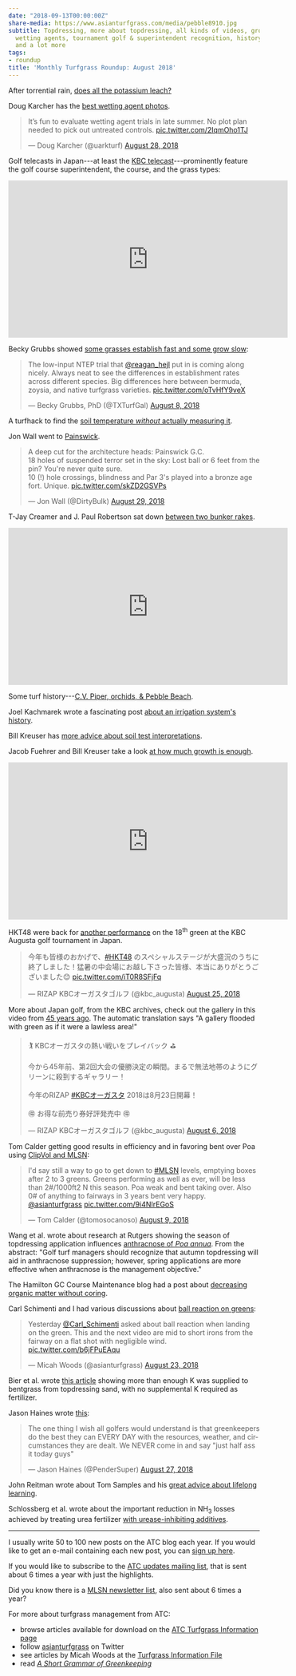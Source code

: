 ```yaml
---
date: "2018-09-13T00:00:00Z"
share-media: https://www.asianturfgrass.com/media/pebble8910.jpg
subtitle: Topdressing, more about topdressing, all kinds of videos, growth rates,
  wetting agents, tournament golf & superintendent recognition, history, one wish,
  and a lot more
tags:
- roundup
title: 'Monthly Turfgrass Roundup: August 2018'
---
```


After torrential rain, [does all the potassium leach?](https://www.asianturfgrass.com/2018-08-03-after-17-inches-rain-how-much-k-leached/)

Doug Karcher has the [best wetting agent photos](https://twitter.com/uarkturf/status/1034427142707335168).

<blockquote class="twitter-tweet" data-lang="en"><p lang="en" dir="ltr">It’s fun to evaluate wetting agent trials in late summer.  No plot plan needed to pick out untreated controls. <a href="https://t.co/2IqmOho1TJ">pic.twitter.com/2IqmOho1TJ</a></p>&mdash; Doug Karcher (@uarkturf) <a href="https://twitter.com/uarkturf/status/1034427142707335168?ref_src=twsrc%5Etfw">August 28, 2018</a></blockquote>
<script async src="https://platform.twitter.com/widgets.js" charset="utf-8"></script>

Golf telecasts in Japan---at least the [KBC telecast](https://youtu.be/4YhwlhnWVRs?t=10m30s)---prominently feature the golf course superintendent, the course, and the grass types: 

<iframe width="560" height="315" src="https://www.youtube.com/embed/4YhwlhnWVRs?rel=0&amp;start=630" frameborder="0" allow="autoplay; encrypted-media" allowfullscreen></iframe>

Becky Grubbs showed [some grasses establish fast and some grow slow](https://twitter.com/TXTurfGal/status/1026986510757888000):

<blockquote class="twitter-tweet" data-lang="en"><p lang="en" dir="ltr">The low-input NTEP trial that <a href="https://twitter.com/reagan_hejl?ref_src=twsrc%5Etfw">@reagan_hejl</a> put in is coming along nicely. Always neat to see the differences in establishment rates across different species. Big differences here between bermuda, zoysia, and native turfgrass varieties. <a href="https://t.co/oTvHfY9veX">pic.twitter.com/oTvHfY9veX</a></p>&mdash; Becky Grubbs, PhD (@TXTurfGal) <a href="https://twitter.com/TXTurfGal/status/1026986510757888000?ref_src=twsrc%5Etfw">August 8, 2018</a></blockquote>
<script async src="https://platform.twitter.com/widgets.js" charset="utf-8"></script>

A turfhack to find the [soil temperature *without* actually measuring it](https://www.asianturfgrass.com/2018-08-10-soil-temperature-turf-hack/).

Jon Wall went to [Painswick](https://twitter.com/DirtyBulk/status/1034759103560732675).

<blockquote class="twitter-tweet" data-lang="en"><p lang="en" dir="ltr">A deep cut for the architecture heads: Painswick G.C. <br>18 holes of suspended terror set in the sky: Lost ball or 6 feet from the pin?  You&#39;re never quite sure. <br>10 (!) hole crossings, blindness and Par 3&#39;s played into a bronze age fort. Unique. <a href="https://t.co/skZD2GSVPs">pic.twitter.com/skZD2GSVPs</a></p>&mdash; Jon Wall (@DirtyBulk) <a href="https://twitter.com/DirtyBulk/status/1034759103560732675?ref_src=twsrc%5Etfw">August 29, 2018</a></blockquote>
<script async src="https://platform.twitter.com/widgets.js" charset="utf-8"></script>

T-Jay Creamer and J. Paul Robertson sat down [between two bunker rakes](https://youtu.be/uh31TUchm5k).

<iframe width="560" height="315" src="https://www.youtube.com/embed/uh31TUchm5k?rel=0" frameborder="0" allow="autoplay; encrypted-media" allowfullscreen></iframe>

Some turf history---[C.V. Piper, orchids, & Pebble Beach](https://www.asianturfgrass.com/2018-08-20-piper-and-pebble-beach/).

Joel Kachmarek wrote a fascinating post [about an irrigation system's history](http://www.tacomaturf.net/2018/08/the-irrigation-system-history.html).

Bill Kreuser has [more advice about soil test interpretations](https://turf.unl.edu/turfgrass-nutrient-demand-and-soil-interpretations).

Jacob Fuehrer and Bill Kreuser take a look [at how much growth is enough](https://youtu.be/fs0s7L7MREI).

<iframe width="560" height="315" src="https://www.youtube.com/embed/fs0s7L7MREI?rel=0" frameborder="0" allow="autoplay; encrypted-media" allowfullscreen></iframe>

HKT48 were back for [another performance](https://twitter.com/kbc_augusta/status/1033336445887438848) on the 18<sup>th</sup> green at the KBC Augusta golf tournament in Japan.

<blockquote class="twitter-tweet" data-lang="en"><p lang="ja" dir="ltr">今年も皆様のおかげで、<a href="https://twitter.com/hashtag/HKT48?src=hash&amp;ref_src=twsrc%5Etfw">#HKT48</a> のスペシャルステージが大盛況のうちに終了しました！猛暑の中会場にお越し下さった皆様、本当にありがとうございました😊 <a href="https://t.co/iT0R8SFjFq">pic.twitter.com/iT0R8SFjFq</a></p>&mdash; RIZAP KBCオーガスタゴルフ (@kbc_augusta) <a href="https://twitter.com/kbc_augusta/status/1033336445887438848?ref_src=twsrc%5Etfw">August 25, 2018</a></blockquote>
<script async src="https://platform.twitter.com/widgets.js" charset="utf-8"></script>

More about Japan golf, from the KBC archives, check out the gallery in this video from [45 years ago](https://twitter.com/kbc_augusta/status/1026483035628339202). The automatic translation says "A gallery flooded with green as if it were a lawless area!"

<blockquote class="twitter-tweet" data-lang="en"><p lang="ja" dir="ltr">🏌 KBCオーガスタの熱い戦いをプレイバック ⛳<br><br>今から45年前、第2回大会の優勝決定の瞬間。まるで無法地帯のようにグリーンに殺到するギャラリー！<br><br>今年のRIZAP <a href="https://twitter.com/hashtag/KBC%E3%82%AA%E3%83%BC%E3%82%AC%E3%82%B9%E3%82%BF?src=hash&amp;ref_src=twsrc%5Etfw">#KBCオーガスタ</a> 2018は8月23日開幕！<br><br>🉐  お得な前売り券好評発売中   🉐</p>&mdash; RIZAP KBCオーガスタゴルフ (@kbc_augusta) <a href="https://twitter.com/kbc_augusta/status/1026483035628339202?ref_src=twsrc%5Etfw">August 6, 2018</a></blockquote>
<script async src="https://platform.twitter.com/widgets.js" charset="utf-8"></script>

Tom Calder getting good results in efficiency and in favoring bent over Poa using [ClipVol and MLSN](https://twitter.com/tomosocanoso/status/1027579209533644800):

<blockquote class="twitter-tweet" data-lang="en"><p lang="en" dir="ltr">I&#39;d say still a way to go to get down to <a href="https://twitter.com/hashtag/MLSN?src=hash&amp;ref_src=twsrc%5Etfw">#MLSN</a> levels, emptying boxes after 2 to 3 greens. Greens performing as well as ever, will be less than 2#/1000ft2 N this season. Poa weak and bent taking over. Also 0# of anything to fairways in 3 years bent very happy. <a href="https://twitter.com/asianturfgrass?ref_src=twsrc%5Etfw">@asianturfgrass</a> <a href="https://t.co/9i4NIrEGoS">pic.twitter.com/9i4NIrEGoS</a></p>&mdash; Tom Calder (@tomosocanoso) <a href="https://twitter.com/tomosocanoso/status/1027579209533644800?ref_src=twsrc%5Etfw">August 9, 2018</a></blockquote>
<script async src="https://platform.twitter.com/widgets.js" charset="utf-8"></script>

Wang et al. wrote about research at Rutgers showing the season of topdressing application influences [anthracnose of *Poa annua*](https://dl.sciencesocieties.org/publications/aj/first-look/pdf/agronj2018.01.0052.pdf). From the abstract: "Golf turf managers should recognize that autumn topdressing will aid in anthracnose suppression; however, spring applications are more effective when anthracnose is the management objective."

The Hamilton GC Course Maintenance blog had a post about [decreasing organic matter without coring](https://hamiltongcmaintenance.blogspot.com/2018/08/organic-matter-and-other-geeky-stuff.html).

Carl Schimenti and I had various discussions about [ball reaction on greens](https://twitter.com/asianturfgrass/status/1032445807432151041):

<blockquote class="twitter-tweet" data-lang="en"><p lang="en" dir="ltr">Yesterday <a href="https://twitter.com/Carl_Schimenti?ref_src=twsrc%5Etfw">@Carl_Schimenti</a> asked about ball reaction when landing on the green. This and the next video are mid to short irons from the fairway on a flat shot with negligible wind. <a href="https://t.co/b6jFPuEAqu">pic.twitter.com/b6jFPuEAqu</a></p>&mdash; Micah Woods (@asianturfgrass) <a href="https://twitter.com/asianturfgrass/status/1032445807432151041?ref_src=twsrc%5Etfw">August 23, 2018</a></blockquote>
<script async src="https://platform.twitter.com/widgets.js" charset="utf-8"></script>

Bier et al. wrote [this article](https://doi.org/10.1007/s11104-018-3765-8) showing more than enough K was supplied to bentgrass from topdressing sand, with no supplemental K required as fertilizer.

Jason Haines wrote [this](https://twitter.com/PenderSuper/status/1034147545511911425):

<blockquote class="twitter-tweet" data-lang="en"><p lang="en" dir="ltr">The one thing I wish all golfers would understand is that greenkeepers do the best they can EVERY DAY with the resources, weather, and circumstances they are dealt. We NEVER come in and say &quot;just half ass it today guys&quot;</p>&mdash; Jason Haines (@PenderSuper) <a href="https://twitter.com/PenderSuper/status/1034147545511911425?ref_src=twsrc%5Etfw">August 27, 2018</a></blockquote>
<script async src="https://platform.twitter.com/widgets.js" charset="utf-8"></script>

John Reitman wrote about Tom Samples and his [great advice about lifelong learning](https://www.turfnet.com/news.html/tennessees-samples-says-be-a-lifelong-learner-to-help-ensure-success-r1105/).

Schlossberg et al. wrote about the important reduction in NH<sub>3</sub> losses achieved by treating urea fertilizer [with urease-inhibiting additives](https://dl.sciencesocieties.org/publications/ael/abstracts/3/1/180019).

---

I usually write 50 to 100 new posts on the ATC blog each year. If you would like to get an e-mail containing each new post, you can [sign up here](http://www.subscribepage.com/atc_blog_email).

If you would like to subscribe to the [ATC updates mailing list](http://www.subscribepage.com/atcupdate), that is sent about 6 times a year with just the highlights.

Did you know there is a [MLSN newsletter list](http://www.subscribepage.com/mlsn), also sent about 6 times a year?

For more about turfgrass management from ATC:

* browse articles available for download on the [ATC Turfgrass Information page](http://www.micahwoods.typepad.com/test_static/turf-information.html)
* follow [asianturfgrass](https://twitter.com/asianturfgrass) on Twitter
* see articles by Micah Woods at the [Turfgrass Information File](http://tic.lib.msu.edu/tgif/flink?name=Woods,%20Micah)
* read [*A Short Grammar of Greenkeeping*](https://leanpub.com/short_grammar_of_greenkeeping)
